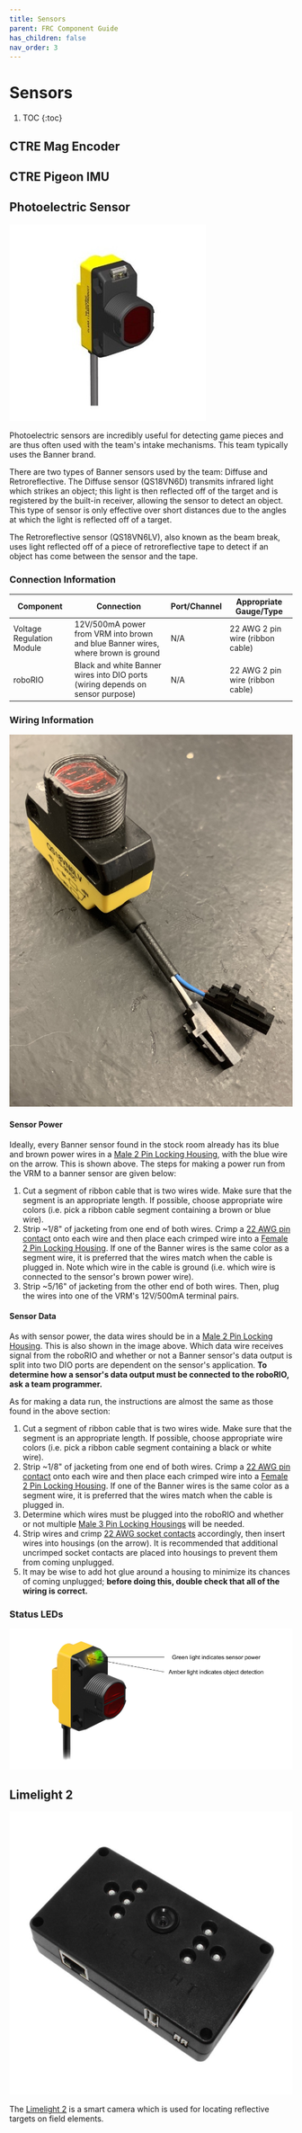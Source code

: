 ```yaml
---
title: Sensors
parent: FRC Component Guide
has_children: false
nav_order: 3
---
```


# Sensors



 1. TOC
{:toc}

## CTRE Mag Encoder

## CTRE Pigeon IMU

## Photoelectric Sensor

![](../res/banner.jpg)

Photoelectric sensors are incredibly useful for detecting game pieces and are thus often used with the team's intake mechanisms. This team typically uses the Banner brand.

There are two types of Banner sensors used by the team: Diffuse and Retroreflective. The Diffuse sensor (QS18VN6D) transmits infrared light which strikes an object; this light is then reflected off of the target and is registered by the built-in receiver, allowing the sensor to detect an object. This type of sensor is only effective over short distances due to the angles at which the light is reflected off of a target.

The Retroreflective sensor (QS18VN6LV), also known as the beam break, uses light reflected off of a piece of retroreflective tape to detect if an object has come between the sensor and the tape.

### Connection Information

| Component                 | Connection                                                   | Port/Channel | Appropriate Gauge/Type           |
| ------------------------- | ------------------------------------------------------------ | ------------ | -------------------------------- |
| Voltage Regulation Module | 12V/500mA power from VRM into brown and blue Banner wires, where brown is ground | N/A          | 22 AWG 2 pin wire (ribbon cable) |
| roboRIO                   | Black and white Banner wires into DIO ports (wiring depends on sensor purpose) | N/A          | 22 AWG 2 pin wire (ribbon cable) |

### Wiring Information

![](../res/bannerOutputs.jpeg)

#### Sensor Power

Ideally, every Banner sensor found in the stock room already has its blue and brown power wires in a [Male 2 Pin Locking Housing](https://www.digikey.com/product-detail/en/molex-llc/50-57-9402/WM2900-ND/115029), with the blue wire on the arrow. This is shown above. The steps for making a power run from the VRM to a banner sensor are given below:

1. Cut a segment of ribbon cable that is two wires wide. Make sure that the segment is an appropriate length. If possible, choose appropriate wire colors (i.e. pick a ribbon cable segment containing a brown or blue wire).
2. Strip ~1/8" of jacketing from one end of both wires. Crimp a [22 AWG pin contact](https://www.digikey.com/product-detail/en/molex-llc/0016020107/WM2517CT-ND/467804) onto each wire and then place each crimped wire into a [Female 2 Pin Locking Housing](https://www.digikey.com/product-detail/en/molex-llc/0701070001/WM2533-ND/210968). If one of the Banner wires is the same color as a segment wire, it is preferred that the wires match when the cable is plugged in. Note which wire in the cable is ground (i.e. which wire is connected to the sensor's brown power wire).
3. Strip ~5/16" of jacketing from the other end of both wires. Then, plug the wires into one of the VRM's 12V/500mA terminal pairs.

#### Sensor Data

As with sensor power, the data wires should be in a [Male 2 Pin Locking Housing](https://www.digikey.com/product-detail/en/molex-llc/50-57-9402/WM2900-ND/115029). This is also shown in the image above. Which data wire receives signal from the roboRIO and whether or not a Banner sensor's data output is split into two DIO ports are dependent on the sensor's application. **To determine how a sensor's data output must be connected to the roboRIO, ask a team programmer.**

As for making a data run, the instructions are almost the same as those found in the above section:

1. Cut a segment of ribbon cable that is two wires wide. Make sure that the segment is an appropriate length. If possible, choose appropriate wire colors (i.e. pick a ribbon cable segment containing a black or white wire).
2. Strip ~1/8" of jacketing from one end of both wires. Crimp a [22 AWG pin contact](https://www.digikey.com/product-detail/en/molex-llc/0016020107/WM2517CT-ND/467804) onto each wire and then place each crimped wire into a [Female 2 Pin Locking Housing](https://www.digikey.com/product-detail/en/molex-llc/0701070001/WM2533-ND/210968). If one of the Banner wires is the same color as a segment wire, it is preferred that the wires match when the cable is plugged in.
3. Determine which wires must be plugged into the roboRIO and whether or not multiple [Male 3 Pin Locking Housings](https://www.digikey.com/product-detail/en/molex-llc/50-57-9403/WM2901-ND/115034) will be needed.
4. Strip wires and crimp [22 AWG socket contacts](<https://www.digikey.com/product-detail/en/molex-llc/0016020086/WM2510CT-ND/467802>) accordingly, then insert wires into housings (on the arrow). It is recommended that additional uncrimped socket contacts are placed into housings to prevent them from coming unplugged.
5. It may be wise to add hot glue around a housing to minimize its chances of coming unplugged; **before doing this, double check that all of the wiring is correct.** 

### Status LEDs

![](../res/bannerLEDS.png)

## Limelight 2

![](../res/limelight.jpg)

The [Limelight 2](https://limelightvision.io/products/limelight-2) is a smart camera which is used for locating reflective targets on field elements.

